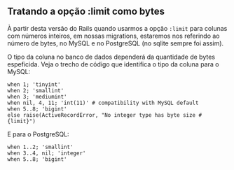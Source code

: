## Tratando a opção :limit como bytes

À partir desta versão do Rails quando usarmos a opção `:limit` para colunas com números inteiros, em nossas migrations, estaremos nos referindo ao número de bytes, no MySQL e no PostgreSQL (no sqlite sempre foi assim).

O tipo da coluna no banco de dados dependerá da quantidade de bytes espeficida. Veja o trecho de código que identifica o tipo da coluna para o MySQL:

	when 1; 'tinyint'
	when 2; 'smallint'
	when 3; 'mediumint'
	when nil, 4, 11; 'int(11)' # compatibility with MySQL default
	when 5..8; 'bigint'
	else raise(ActiveRecordError, "No integer type has byte size #{limit}")

E para o PostgreSQL:

	when 1..2; 'smallint'
	when 3..4, nil; 'integer'
	when 5..8; 'bigint'
